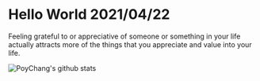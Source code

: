 # Hello World 2021/04/22

Feeling grateful to or appreciative of someone or something in your life actually attracts more of the things that you appreciate and value into your life.

![PoyChang's github stats](https://github-readme-stats.vercel.app/api?username=poychang&show_icons=true&theme=dracula)
